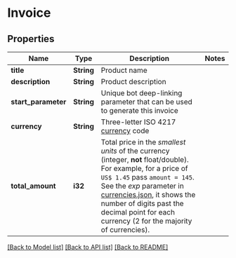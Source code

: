 # Invoice

## Properties

Name | Type | Description | Notes
------------ | ------------- | ------------- | -------------
**title** | **String** | Product name | 
**description** | **String** | Product description | 
**start_parameter** | **String** | Unique bot deep-linking parameter that can be used to generate this invoice | 
**currency** | **String** | Three-letter ISO 4217 [currency](/bots/payments#supported-currencies) code | 
**total_amount** | **i32** | Total price in the *smallest units* of the currency (integer, **not** float/double). For example, for a price of `US$ 1.45` pass `amount = 145`. See the *exp* parameter in [currencies.json](https://core.telegram.org/bots/payments/currencies.json), it shows the number of digits past the decimal point for each currency (2 for the majority of currencies). | 

[[Back to Model list]](../README.md#documentation-for-models) [[Back to API list]](../README.md#documentation-for-api-endpoints) [[Back to README]](../README.md)


